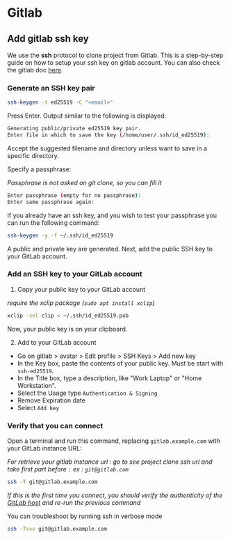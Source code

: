 # Gitlab
## Add gitlab ssh key

We use the **ssh** protocol to clone project from Gitlab.
This is a step-by-step guide on how to setup your ssh key on gitlab account.
You can also check the gitlab doc [here](https://docs.gitlab.com/ee/user/ssh.html).

### Generate an SSH key pair

```bash
ssh-keygen -t ed25519 -C "<email>"
```

Press Enter. Output similar to the following is displayed:

```bash
Generating public/private ed25519 key pair.
Enter file in which to save the key (/home/user/.ssh/id_ed25519):
```

Accept the suggested filename and directory unless want to save in a specific directory.

Specify a passphrase:

_Passphrase is not asked on git clone, so you can fill it_

```bash
Enter passphrase (empty for no passphrase):
Enter same passphrase again:
```

If you already have an ssh key, and you wish to test your passphrase you can run the following command:

```bash
ssh-keygen -y -f ~/.ssh/id_ed25519
```

A public and private key are generated. Next, add the public SSH key to your GitLab account.

### Add an SSH key to your GitLab account

1. Copy your public key to your GitLab account

_require the xclip package (`sudo apt install xclip`)_
```bash
xclip -sel clip < ~/.ssh/id_ed25519.pub
```

Now, your public key is on your clipboard.

2. Add to your GitLab account

- Go on gitlab > avatar > Edit profile > SSH Keys > Add new key
- In the Key box, paste the contents of your public key. Must be start with `ssh-ed25519`.
- In the Title box, type a description, like "Work Laptop" or "Home Workstation".
- Select the Usage type `Authentication & Signing`
- Remove Expiration date
- Select `Add key`

### Verify that you can connect

Open a terminal and run this command, replacing `gitlab.example.com` with your GitLab instance URL:

_For retrieve your gitlab instance url : go to see project clone ssh url and take first part before `:` ex : `git@gitlab.com`_

```bash
ssh -T git@gitlab.example.com
```

_If this is the first time you connect, you should verify the authenticity of the [GitLab host](https://docs.gitlab.com/ee/user/gitlab_com/index.html#ssh-host-keys-fingerprints) and re-run the previous command_

You can troubleshoot by running ssh in verbose mode

```bash
ssh -Tvvv git@gitlab.example.com
```